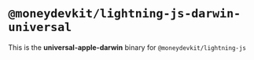 # `@moneydevkit/lightning-js-darwin-universal`

This is the **universal-apple-darwin** binary for `@moneydevkit/lightning-js`
